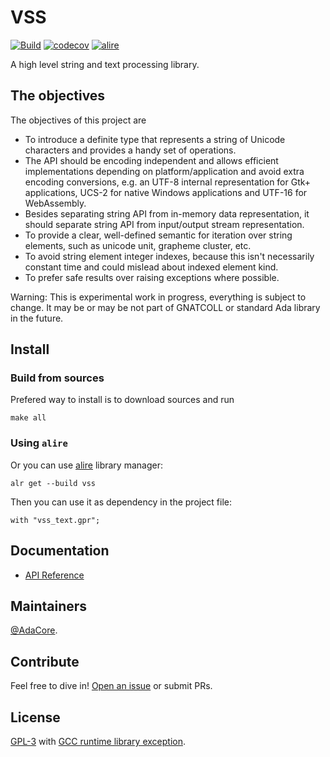 # VSS

[![Build](https://github.com/AdaCore/VSS/workflows/Build/badge.svg)](https://github.com/AdaCore/VSS/actions)
[![codecov](https://codecov.io/gh/AdaCore/VSS/branch/master/graph/badge.svg)](https://codecov.io/gh/AdaCore/VSS)
[![alire](https://img.shields.io/endpoint?url=https://alire.ada.dev/badges/vss.json)](https://alire.ada.dev/crates/vss.html)

A high level string and text processing library.

## The objectives

The objectives of this project are

* To introduce a definite type that represents a string of Unicode characters
  and provides a handy set of operations.
* The API should be encoding independent and allows efficient implementations
  depending on platform/application and avoid extra encoding conversions, e.g.
  an UTF-8 internal representation for Gtk+ applications, UCS-2 for native
  Windows applications and UTF-16 for WebAssembly.
* Besides separating string API from in-memory data representation, it should
  separate string API from input/output stream representation.
* To provide a clear, well-defined semantic for iteration over string
  elements, such as unicode unit, grapheme cluster, etc.
* To avoid string element integer indexes, because this isn't necessarily
  constant time and could mislead about indexed element kind.
* To prefer safe results over raising exceptions where possible.

Warning: This is experimental work in progress, everything is subject to
change. It may be or may be not part of GNATCOLL or standard Ada library
in the future.

## Install

### Build from sources
Prefered way to install is to download sources and run

    make all

### Using `alire`
Or you can use [alire](https://alire.ada.dev/) library manager:

    alr get --build vss

Then you can use it as dependency in the project file:

    with "vss_text.gpr";


## Documentation

* [API Reference](https://adacore.github.io/VSS/gnatdoc/)

## Maintainers

[@AdaCore](https://adacore.com/).

## Contribute

Feel free to dive in!
[Open an issue](https://github.com/AdaCore/VSS/issues/new)
or submit PRs.

## License

[GPL-3](LICENSE) with [GCC runtime library exception](COPYING.RUNTIME).
